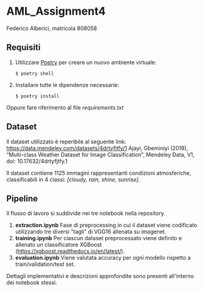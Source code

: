 # AML_Assignment4
Federico Alberici, matricola 808058

## Requisiti
1. Utilizzare [Poetry](https://python-poetry.org/docs/) per creare un nuovo ambiente virtuale:
    ```shell
    $ poetry shell
    ```
2. Installare tutte le dipendenze necessarie:
    ```shell
    $ poetry install
    ```
Oppure fare riferimento al file *requirements.txt*

## Dataset
Il dataset utilizzato è reperibile al seguente link: https://data.mendeley.com/datasets/4drtyfjtfy/1
Ajayi, Gbeminiyi (2018), “Multi-class Weather Dataset for Image Classification”, Mendeley Data, V1, doi: 10.17632/4drtyfjtfy.1

Il dataset contiene 1125 immagini rappresentanti condizioni atmosferiche, classificabili in 4 classi: *[cloudy, rain, shine, sunrise]*.

## Pipeline
Il flusso di lavoro si suddivide nei tre notebook nella repository. 
1. **extraction.ipynb**
Fase di preprocessing in cui il dataset viene codificato utilizzando tre diversi "tagli" di VGG16 allenata su imagenet.
2. **training.ipynb**
Per ciascun dataset preprocessato viene definito e allenato un classificatore XGBoost (https://xgboost.readthedocs.io/en/latest/).
3. **evaluation.ipynb**
Viene valutata accuracy per ogni modello rispetto a train/validation/test set.

Dettagli implementativi e descrizioni approfondite sono presenti all'interno dei notebook stessi. 
